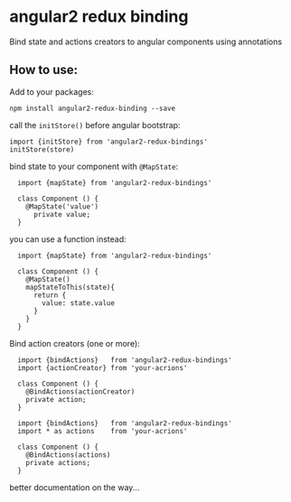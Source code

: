 angular2 redux binding
==========

Bind state and actions creators to angular components
using annotations


How to use:
--------------------------

Add to your packages:

    npm install angular2-redux-binding --save

call the `initStore()` before angular bootstrap:

    import {initStore} from 'angular2-redux-bindings'
    initStore(store)

bind state to your component with `@MapState`:
```
  import {mapState} from 'angular2-redux-bindings'

  class Component () {
    @MapState('value')
      private value;
  }

```

you can use a function instead:
```
  import {mapState} from 'angular2-redux-bindings'

  class Component () {
    @MapState()
    mapStateToThis(state){
      return {
        value: state.value
      }
    }
  }

```
Bind action creators (one or more):
```
  import {bindActions}   from 'angular2-redux-bindings'
  import {actionCreator} from 'your-acrions'

  class Component () {
    @BindActions(actionCreator)
    private action;
  }

```

```
  import {bindActions}   from 'angular2-redux-bindings'
  import * as actions    from 'your-acrions'

  class Component () {
    @BindActions(actions)
    private actions;
  }

```

better documentation on the way...